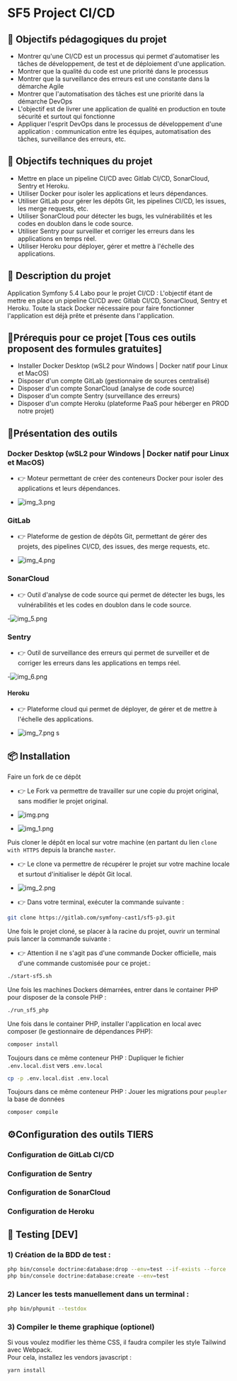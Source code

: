 # SF5 Project CI/CD #

## 📝 Objectifs pédagogiques du projet
- Montrer qu'une CI/CD est un processus qui permet d'automatiser les tâches de développement, de test et de déploiement d'une application.
- Montrer que la qualité du code est une priorité dans le processus
- Montrer que la surveillance des erreurs est une constante dans la démarche Agile
- Montrer que l'automatisation des tâches est une priorité dans la démarche DevOps
- L'objectif est de livrer une application de qualité en production en toute sécurité et surtout qui fonctionne
- Appliquer l'esprit DevOps dans le processus de développement d'une application : communication entre les équipes, automatisation des tâches, surveillance des erreurs, etc.


## 📝 Objectifs techniques du projet
- Mettre en place un pipeline CI/CD avec Gitlab CI/CD, SonarCloud, Sentry et Heroku.
- Utiliser Docker pour isoler les applications et leurs dépendances.
- Utiliser GitLab pour gérer les dépôts Git, les pipelines CI/CD, les issues, les merge requests, etc.
- Utiliser SonarCloud pour détecter les bugs, les vulnérabilités et les codes en doublon dans le code source.
- Utiliser Sentry pour surveiller et corriger les erreurs dans les applications en temps réel.
- Utiliser Heroku pour déployer, gérer et mettre à l'échelle des applications.


## 📝 Description du projet    
Application Symfony 5.4 Labo pour le projet CI/CD :
L'objectif étant de mettre en place un pipeline CI/CD avec Gitlab CI/CD, SonarCloud, Sentry et Heroku.
Toute la stack Docker nécessaire pour faire fonctionner l'application est déjà prête et présente dans l'application.

##  📑Prérequis pour ce projet [Tous ces outils proposent des formules gratuites]
- Installer Docker Desktop (wSL2 pour Windows | Docker natif pour Linux et MacOS)
- Disposer d'un compte GitLab (gestionnaire de sources centralisé)
- Disposer d'un compte SonarCloud (analyse de code source)
- Disposer d'un compte Sentry (surveillance des erreurs)
- Disposer d'un compte Heroku (plateforme PaaS pour héberger en PROD notre projet)

##  📑Présentation des outils

### Docker Desktop (wSL2 pour Windows | Docker natif pour Linux et MacOS)
- 👉 Moteur permettant de créer des conteneurs Docker pour isoler des applications et leurs dépendances.

- ![img_3.png](img_3.png)

### GitLab
- 👉 Plateforme de gestion de dépôts Git, permettant de gérer des projets, des pipelines CI/CD, des issues, des merge requests, etc.

- ![img_4.png](img_4.png)

### SonarCloud
- 👉 Outil d'analyse de code source qui permet de détecter les bugs, les vulnérabilités et les codes en doublon dans le code source.

-![img_5.png](img_5.png)

### Sentry
- 👉 Outil de surveillance des erreurs qui permet de surveiller et de corriger les erreurs dans les applications en temps réel.

-![img_6.png](img_6.png)

#### Heroku
- 👉 Plateforme cloud qui permet de déployer, de gérer et de mettre à l'échelle des applications.

- ![img_7.png](img_7.png)
s
## 📦 Installation
Faire un fork de ce dépôt
- 👉 Le Fork va permettre de travailler sur une copie du projet original, sans modifier le projet original.

- ![img.png](img.png)
- ![img_1.png](img_1.png)

Puis cloner le dépôt en local sur votre machine (en partant du lien `clone with HTTPS` depuis la branche ```master```.
- 👉 Le clone va permettre de récupérer le projet sur votre machine locale et surtout d'initialiser le dépôt Git local.

- ![img_2.png](img_2.png)
- 👉 Dans votre terminal, exécuter la commande suivante :

```bash
git clone https://gitlab.com/symfony-cast1/sf5-p3.git
```

Une fois le projet cloné, se placer à la racine du projet, ouvrir un terminal puis lancer la commande suivante :
- 👉 Attention il ne s'agit pas d'une commande Docker officielle, mais d'une commande customisée pour ce projet.:
```bash
./start-sf5.sh
```

Une fois les machines Dockers démarrées, entrer dans le container PHP pour disposer de la console PHP :
```bash
./run_sf5_php
```

Une fois dans le container PHP, installer l'application en local avec composer (le gestionnaire de dépendances PHP):
```bash
composer install
```

Toujours dans ce même conteneur PHP : Dupliquer le fichier `.env.local.dist` vers `.env.local`
```bash
cp -p .env.local.dist .env.local
```

Toujours dans ce même conteneur PHP : Jouer les migrations pour `peupler` la base de données
```bash
composer compile
```

## ⚙️Configuration des outils TIERS

### Configuration de GitLab CI/CD

### Configuration de Sentry
### Configuration de SonarCloud
### Configuration de Heroku


## 📑  ️Testing [DEV]

### 1) Création de la BDD de test :

```bash
php bin/console doctrine:database:drop --env=test --if-exists --force
php bin/console doctrine:database:create --env=test

```

### 2) Lancer les tests manuellement dans un terminal :

```bash
php bin/phpunit --testdox
```

### 3) Compiler le theme graphique (optionel)
Si vous voulez modifier les thème CSS, il faudra compiler les style Tailwind avec Webpack.\
Pour cela, installez les vendors javascript :
```bash
yarn install
```


